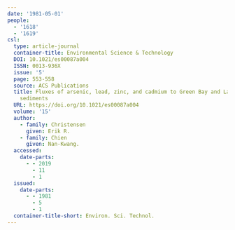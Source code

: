 ```yaml
---
date: '1981-05-01'
people:
  - '1618'
  - '1619'
csl:
  type: article-journal
  container-title: Environmental Science & Technology
  DOI: 10.1021/es00087a004
  ISSN: 0013-936X
  issue: '5'
  page: 553-558
  source: ACS Publications
  title: Fluxes of arsenic, lead, zinc, and cadmium to Green Bay and Lake Michigan
    sediments
  URL: https://doi.org/10.1021/es00087a004
  volume: '15'
  author:
    - family: Christensen
      given: Erik R.
    - family: Chien
      given: Nan-Kwang.
  accessed:
    date-parts:
      - - 2019
        - 11
        - 1
  issued:
    date-parts:
      - - 1981
        - 5
        - 1
  container-title-short: Environ. Sci. Technol.
---
```

